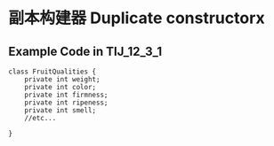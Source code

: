 # 副本构建器 Duplicate constructorx
## Example Code in TIJ_12_3_1
```
class FruitQualities {
    private int weight;
    private int color;
    private int firmness;
    private int ripeness;
    private int smell;
    //etc...
    
}
```

